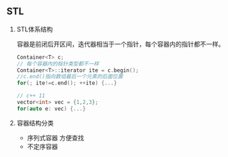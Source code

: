 ## STL

1. STL体系结构

   容器是前闭后开区间，迭代器相当于一个指针，每个容器内的指针都不一样。

   ```c++
   Container<T> c;
   // 每个容器内的指针类型都不一样
   Container<T>::iterator ite = c.begin();
   //c.end()指向数组最后一个元素的后面位置
   for(; ite!=c.end(); ++ite) {...}
   ```

   ```c++
   // c++ 11
   vector<int> vec = {1,2,3};
   for(auto e: vec) {...}
   ```

2. 容器结构分类

   + 序列式容器 方便查找
   + 不定序容器